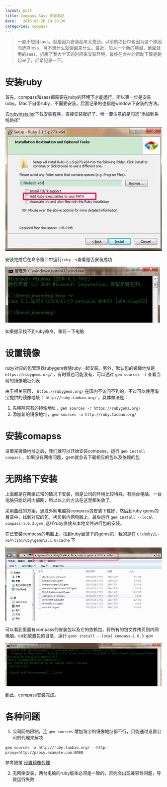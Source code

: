 ```yaml
---
layout: post
title: Compass Sass 安装笔记
date:   2015-03-26 19:20:30
categories: compass
---
```


> 一直不想用sass，就是因为安装起来太费劲，以前的项目中也因为这个原因而选择less，可不想什么就偏偏来什么。最近，加入一个新的项目，里面就用的sass，折腾了我大半天的时间来安装环境，最终在大神的帮助下算是跑起来了，赶紧记录一下。

# 安装ruby

首先，compass和sass都需要在ruby的环境下才能运行，所以第一步是安装ruby。Mac下自带ruby，不需要安装，后面记录的也都是window下安装的方法。

去[rubyinstaller][rubyinstaller]下载安装程序，直接安装就好了，唯一要注意的是勾选"添加到系统路径"

![install ruby][img-install-ruby]

安装完成后在命令窗口中运行`ruby -v`查看是否安装成功

![install ruby success][img-install-ruby-success]

如果提示找不到ruby命令，重启一下电脑

# 设置镜像

ruby对应的包管理器rubygem会随ruby一起安装。另外，默认包的镜像地址是 `https://rubygems.org/` ，有时候也可能没有，可以通过 `gem sources -l` 查看当前的镜像地址列表

由于相关原因， `https://rubygems.org/` 在国内不访问不到的，不过可以使用淘宝提供的镜像地址： `http://ruby.taobao.org/` ，具体做法是：  
1. 先移除原有的镜像地址，`gem sources -r https://rubygems.org/`  
2. 添加新的镜像地址，`gem sources -a http://ruby.taobao.org/`  

# 安装comapss

设置完镜像地址之后，我们就可以开始安装compass，运行 `gem install compass` ，如果没有网络问题，gem就会去下载相应的包以及依赖的包

# 无网络下安装

上面都是在网络正常的情况下安装，但是公司的环境比较特殊，有两台电脑，一台电脑只能访问内部网，所以以上的方法在这里都失效了。

采用曲线的方案，通过外网电脑将compass包安装下载好，然后到ruby gems的目录中，找到对应的包，拷贝到内网电脑上，最后运行 `gem install --local compass-1.0.3.gem` ,这样ruby直接从本地文件进行包的安装。

在已安装compass的电脑上，找到ruby目录下的gems包，我的是在 `C:\Ruby21-x64\lib\ruby\gems\2.1.0\cache` 下

![install ruby gems][img-install-ruby-gems]

可以看到里面有compass的安装包以及它的依赖包，将所有的包文件拷贝到内网电脑，cd到放置包的目录，运行 `gems install --local compass-1.0.3.gem`

![install ruby compass local][img-install-compass-local]

到此，compass安装完成。

# 各种问题

1. 公司网络限制，连 `gem sources` 增加淘宝的镜像地址都不行，只能通过设置公司的代理来解决
```
gem sources -a http://ruby.taobao.org/ --http-proxy=http://proxy.example.com:8080
```
参考链接 [设置镜像代理][link-set-proxy]

2. 无网络安装，两台电脑的ruby版本必须是一致的，否则会出现兼容性问题，导致运行失败

[rubyinstaller]: http://rubyinstaller.org/downloads/
[img-install-ruby]: /assets/images/compass/install-ruby.jpg
[img-install-ruby-gems]: /assets/images/compass/install-ruby-gems.jpg
[img-install-ruby-success]: /assets/images/compass/install-ruby-success.jpg
[img-install-compass-local]: /assets/images/compass/install-compass-local.jpg

[link-set-proxy]: http://segmentfault.com/a/1190000002435496